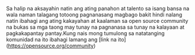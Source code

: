 Sa halip na aksayahin natin ang ating panahon at talento sa isang bansa na wala naman talagang totoong pagnanasang magbago
bakit hindi nalang natin ibahagi ang ating kakayahan at kaalaman sa open source community na bukas sa mga taong may tunay na pagnanasa sa tunay na kalayaan at pagkakapantay pantay.Kung nais mong tumulong sa natatanging komunidad na ito ibahagi lamang ang [link na ito] (https://opensource.org/community)
